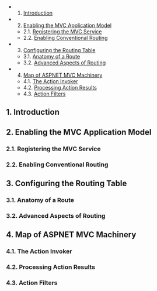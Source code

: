 <!-- vscode-markdown-toc -->
* 1. [Introduction](#Introduction)
* 2. [Enabling the MVC Application Model](#EnablingtheMVCApplicationModel)
	* 2.1. [Registering the MVC Service](#RegisteringtheMVCService)
	* 2.2. [Enabling Conventional Routing](#EnablingConventionalRouting)
* 3. [Configuring the Routing Table](#ConfiguringtheRoutingTable)
	* 3.1. [Anatomy of a Route](#AnatomyofaRoute)
	* 3.2. [Advanced Aspects of Routing](#AdvancedAspectsofRouting)
* 4. [Map of ASPNET MVC Machinery](#MapofASPNETMVCMachinery)
	* 4.1. [The Action Invoker](#TheActionInvoker)
	* 4.2. [Processing Action Results](#ProcessingActionResults)
	* 4.3. [Action Filters](#ActionFilters)

<!-- vscode-markdown-toc-config
	numbering=true
	autoSave=true
	/vscode-markdown-toc-config -->
<!-- /vscode-markdown-toc -->

##  1. <a name='Introduction'></a>Introduction

##  2. <a name='EnablingtheMVCApplicationModel'></a>Enabling the MVC Application Model

###  2.1. <a name='RegisteringtheMVCService'></a>Registering the MVC Service

###  2.2. <a name='EnablingConventionalRouting'></a>Enabling Conventional Routing

##  3. <a name='ConfiguringtheRoutingTable'></a>Configuring the Routing Table

###  3.1. <a name='AnatomyofaRoute'></a>Anatomy of a Route

###  3.2. <a name='AdvancedAspectsofRouting'></a>Advanced Aspects of Routing

##  4. <a name='MapofASPNETMVCMachinery'></a>Map of ASPNET MVC Machinery

###  4.1. <a name='TheActionInvoker'></a>The Action Invoker

###  4.2. <a name='ProcessingActionResults'></a>Processing Action Results

###  4.3. <a name='ActionFilters'></a>Action Filters